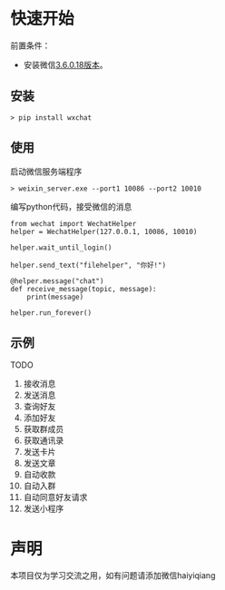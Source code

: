 # 快速开始
前置条件：
* 安装微信[3.6.0.18版本](https://115.com/s/sw6vkz733g3?password=d460)。

## 安装
```
> pip install wxchat
```

## 使用
启动微信服务端程序
```
> weixin_server.exe --port1 10086 --port2 10010
```

编写python代码，接受微信的消息

```
from wechat import WechatHelper
helper = WechatHelper(127.0.0.1, 10086, 10010)

helper.wait_until_login()

helper.send_text("filehelper", "你好!")

@helper.message("chat")
def receive_message(topic, message):
    print(message)

helper.run_forever()

```

## 示例
TODO 
1. 接收消息
2. 发送消息
3. 查询好友
4. 添加好友
5. 获取群成员
6. 获取通讯录
7. 发送卡片
8. 发送文章
9. 自动收款
10. 自动入群
11. 自动同意好友请求
12. 发送小程序

# 声明
本项目仅为学习交流之用，如有问题请添加微信haiyiqiang
